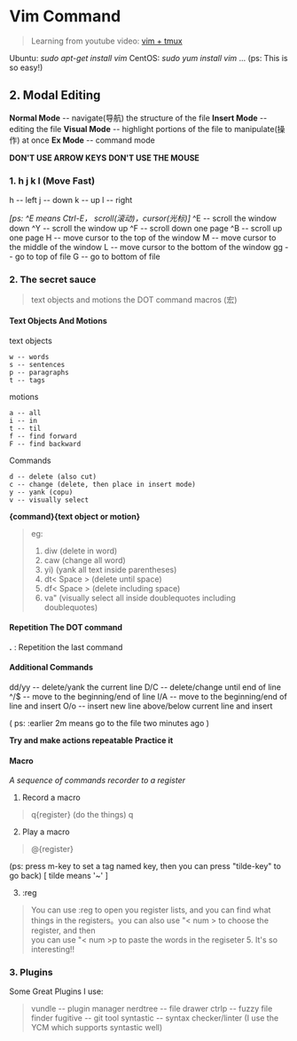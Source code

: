 # Vim Command
> Learning from youtube video: [vim + tmux](https://www.youtube.com/watch?v=5r6yzFEXajQ)

Ubuntu: *sudo apt-get install vim*
CentOS: *sudo yum install vim*
...
(ps: This is so easy!)

## 2. Modal Editing

**Normal Mode** -- navigate(导航) the structure of the file
**Insert Mode** -- editing the file
**Visual Mode** -- highlight portions of the file to manipulate(操作) at once
**Ex Mode**     -- command mode

**DON'T USE ARROW KEYS**
**DON'T USE THE MOUSE**

### 1. h j k l (Move Fast)
h -- left
j -- down
k -- up
l -- right

*[ps: ^E means Ctrl-E， scroll(滚动)，cursor(光标)]*
^E -- scroll the window down
^Y -- scroll the window up
^F -- scroll down one page
^B -- scroll up one page
H  -- move cursor to the top of the window
M  -- move cursor to the middle of the window
L  -- move cursor to the bottom of the window
gg -- go to top of file
G  -- go to bottom of file

### 2. The secret sauce
> text objects and motions
> the DOT command
> macros (宏)

#### Text Objects And Motions

text objects

    w -- words
    s -- sentences
    p -- paragraphs
    t -- tags 

motions

    a -- all
    i -- in
    t -- til
    f -- find forward
    F -- find backward

Commands

    d -- delete (also cut)
    c -- change (delete, then place in insert mode)
    y -- yank (copu)
    v -- visually select

**{command}{text object or motion}**
> eg:
>   1. diw (delete in word)
>   2. caw (change all word)
>   3. yi) (yank all text inside parentheses)
>   4. dt< Space >  (delete until space)
>   5. df< Space >  (delete including space)
>   6. va" (visually select all inside doublequotes including doublequotes)


#### Repetition The DOT command
**.** : Repetition the last command

#### Additional Commands
dd/yy -- delete/yank the current line
D/C   -- delete/change until end of line
^/$   -- move to the beginning/end of line
I/A   -- move to the beginning/end of line and insert
O/o   -- insert new line above/below current line and insert

( ps: :earlier 2m means go to the file two minutes ago )

**Try and make actions repeatable**
**Practice it**

#### Macro
*A sequence of commands recorder to a register*
1. Record a macro
> q{register}
> (do the things)
> q
2. Play a macro
> @{register}

(ps: press m-key to set a tag named key, then you can press "tilde-key" to go back) [ tilde means '~' ] 

3. :reg  
> You can use :reg to open you register lists, and you can find what things 
> in the registers。you can also use "< num > to choose the register, and then  
> you can use "< num >p to paste the words in the regiseter 5. It's so interesting!!  

### 3. Plugins
Some Great Plugins I use:
> vundle    -- plugin manager
> nerdtree  -- file drawer
> ctrlp     -- fuzzy file finder
> fugitive  -- git tool
> syntastic -- syntax checker/linter (I use the YCM which supports syntastic well)

